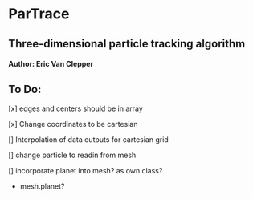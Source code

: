 # ParTrace

## Three-dimensional particle tracking algorithm

#### Author: Eric Van Clepper

## To Do:

[x] edges and centers should be in array

[x] Change coordinates to be cartesian

[] Interpolation of data outputs for cartesian grid

[] change particle to readin from mesh

[] incorporate planet into mesh? as own class?

- mesh.planet?